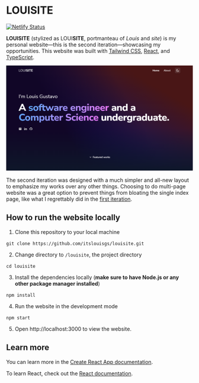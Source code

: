 # LOUISITE
[![Netlify Status](https://api.netlify.com/api/v1/badges/b5ed574c-98f0-4d7e-bec5-ebcf23f65039/deploy-status)](https://app.netlify.com/sites/louisite/deploys)

**LOUISITE** (stylized as LOUI**SITE**, portmanteau of *Louis* and *site*) is my personal website—this is the second iteration—showcasing my opportunities. This website was built with [Tailwind CSS](), [React](https://reactjs.org/), and [TypeScript](https://www.typescriptlang.org/).

![Preview](src/__data/img/preview.png)

The second iteration was designed with a much simpler and all-new layout to emphasize my works over any other things. Choosing to do multi-page website was a great option to prevent things from bloating the single index page, like what I regrettably did in the [first iteration](https://github.com/itslouisgs/louisite-v1).

## How to run the website locally
1. Clone this repository to your local machine
```
git clone https://github.com/itslouisgs/louisite.git
```

2. Change directory to `/louisite`, the project directory
```
cd louisite
```

3. Install the dependencies locally (**make sure to have Node.js or any other package manager installed**)
```
npm install
```

4. Run the website in the development mode
```
npm start
```

5. Open http://localhost:3000 to view the website.

## Learn more
You can learn more in the [Create React App documentation](https://facebook.github.io/create-react-app/docs/getting-started).

To learn React, check out the [React documentation](https://reactjs.org/).